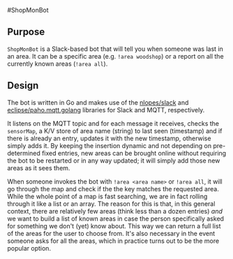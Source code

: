 #ShopMonBot
## Purpose
`ShopMonBot` is a Slack-based bot that will tell you when someone was last in an area. It can be a specific area (e.g. `!area woodshop`) or a report on all the currently known areas (`!area all`).

## Design
The bot is written in Go and makes use of the [nlopes/slack](https://github.com/nlopes/slack) and [eclipse/paho.mqtt.golang](https://github.com/eclipse/paho.mqtt.golang) libraries for Slack and MQTT, respectively. 

It listens on the MQTT topic and for each message it receives, checks the `sensorMap`, a K/V store of area name (string) to last seen (timestamp) and if there is already an entry, updates it with the new timestamp, otherwise simply adds it. By keeping the insertion dynamic and not depending on pre-determined fixed entries, new areas can be brought online without requiring the bot to be restarted or in any way updated; it will simply add those new areas as it sees them.

When someone invokes the bot with `!area <area name>` or `!area all`, it will go through the map and check if the the key matches the requested area. While the whole point of a map is fast searching, we are in fact rolling through it like a list or an array. The reason for this is that, in this general context, there are relatively few areas (think less than a dozen entries) _and_ we want to build a list of known areas in case the person specifically asked for something we don't (yet) know about. This way we can return a full list of the areas for the user to choose from. It's also necessary in the event someone asks for all the areas, which in practice turns out to be the more popular option. 